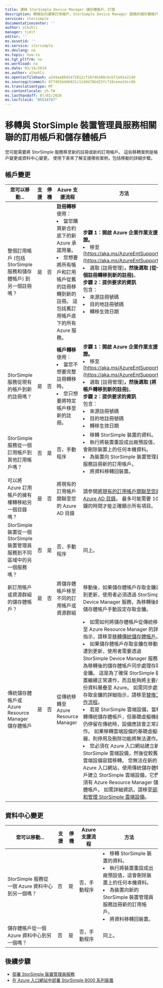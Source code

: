 ```yaml
---
title: 遷移 StorSimple Device Manager 儲存體帳戶、訂閱
description: 瞭解如何遷移訂用帳戶、StorSimple Device Manager 服務的儲存體帳戶。
services: storsimple
documentationcenter: ''
author: alkohli
manager: timlt
editor: ''
ms.assetid: ''
ms.service: storsimple
ms.devlang: na
ms.topic: how-to
ms.tgt_pltfrm: na
ms.workload: na
ms.date: 03/14/2019
ms.author: alkohli
ms.openlocfilehash: a2d4aa8845472812cf1874b380c6cbf1e91e2149
ms.sourcegitcommit: 877491bd46921c11dd478bd25fc718ceee2dcc08
ms.translationtype: MT
ms.contentlocale: zh-TW
ms.lasthandoff: 07/02/2020
ms.locfileid: "85514747"
---
```

# <a name="migrate-subscriptions-and-storage-accounts-associated-with-storsimple-device-manager-service"></a>移轉與 StorSimple 裝置管理員服務相關聯的訂用帳戶和儲存體帳戶

您可能需要將 StorSimple 服務移至新的註冊或新的訂用帳戶。 這些移轉案例是帳戶變更或資料中心變更。 使用下表來了解支援哪些案例，包括移動的詳細步驟。

## <a name="account-changes"></a>帳戶變更

| 您可以移動...| 支援| 停機| Azure 支援流程| 方法|
|-----|-----|-----|-----|-----|
| 整個訂用帳戶 (包括 StorSimple 服務和儲存體帳戶) 到另一個註冊嗎？ | 是       | 否       | **註冊轉移**<br>使用：<li>當您購買新合約底下的新 Azure 承諾用量。</li><li>您想要將所有帳戶和訂用帳戶從舊的註冊移轉到新的註冊。 這包括舊訂用帳戶底下的所有 Azure 服務。</li> | **步驟 1：開啟 Azure 企業作業支援票證。**<li>移至 [https://aka.ms/AzureEntSupport](https://aka.ms/AzureEntSupport)。</li><li> 選取 [註冊管理]****，然後選取 [從一個註冊轉移到新的註冊]****。<br>**步驟 2：提供要求的資訊**<br>包含：<li>來源註冊號碼</li><li> 目的地註冊號碼</li><li>轉移生效日期|
| StorSimple 服務從現有的帳戶到新的註冊嗎？    | 是       | 否       | **帳戶轉移**<br>使用︰<li>當您不想要完整註冊轉移時。</li><li>您只想要將特定帳戶移至新的註冊。</li>| **步驟 1：開啟 Azure 企業作業支援票證。**<li>移至 [https://aka.ms/AzureEntSupport](https://aka.ms/AzureEntSupport)。</li><li>選取 [註冊管理]****，然後選取 [將 EA 帳戶轉移到新的註冊]****。<br>**步驟 2：提供要求的資訊**<br>包含：<li>來源註冊號碼</li><li> 目的地註冊號碼</li><li>轉移生效日期|
| StorSimple 服務從一個訂用帳戶到其他訂用帳戶嗎？      | 否        |    是         | 否，手動程序|<li>移轉 StorSimple 裝置的資料。</li><li>執行將裝置重設成出廠預設值，這會刪除裝置上的任何本機資料。</li><li>為裝置向 StorSimple 裝置管理員服務註冊新的訂用帳戶。</li><li>將資料移轉回裝置。|
|可以將 Azure 訂用帳戶的擁有權轉移給另一個目錄嗎？ | 是       | 否       | 將現有的訂用帳戶關聯至您的 Azure AD 目錄 | 請參閱[將現有的訂用帳戶關聯至您的 Azure AD 目錄](../active-directory/fundamentals/active-directory-how-subscriptions-associated-directory.md)。 最多可能需要 10 分鐘的時間才能正確顯示所有項目。|
| StorSimple 裝置從一個 StorSimple 裝置管理員服務到不同區域中的另一個服務嗎？      | 否        | 是            | 否，手動程序 |同上。|
| 新訂用帳戶或資源群組的儲存體帳戶？     | 是        | 否             |將儲存體帳戶移至不同的訂用帳戶或資源群組 |移動後，如果儲存體帳戶存取金鑰遭到更新，使用者必須透過 StorSimple Device Manager 服務，為移轉後的儲存體帳戶手動設定存取金鑰。|
| 傳統儲存體帳戶或 Azure Resource Manager 儲存體帳戶      | 是        | 否             |從傳統移轉至 Azure Resource Manager |<li>如需如何將儲存體帳戶從傳統移轉至 Azure Resource Manager 的詳細指示，請移至[移轉傳統儲存體帳戶](../virtual-machines/windows/migration-classic-resource-manager-ps.md#step-52-migrate-a-storage-account)。</li><li> 如果儲存體帳戶存取金鑰在移動後遭到更新，使用者需要透過 StorSimple Device Manager 服務，為移轉後的儲存體帳戶同步處理存取金鑰。 這是為了確保 StorSimple 裝置繼續正常運作，而且能夠將主要/備份資料層疊至 Azure。 如需同步處理存取金鑰的詳細指示，請移至[替換工作流程](storsimple-8000-manage-storage-accounts.md#key-rotation-of-storage-accounts)。</li><li> 若是 StorSimple 雲端設備，當移轉傳統儲存體帳戶，但基礎虛擬機器仍停留在傳統時，設備應該會正常運作。 如果移轉雲端設備的基礎虛擬機器，則停用及刪除功能將無法運作。</li><li> 您必須在 Azure 入口網站建立新的 StorSimple 雲端設備，然後從較舊的雲端設備容錯移轉。 您無法在新的 Azure 入口網站，使用傳統儲存體帳戶建立 StorSimple 雲端設備，它們必須有 Azure Resource Manager 儲存體帳戶。 如需詳細資訊，請移至[部署和管理 StorSimple 雲端設備](storsimple-8000-cloud-appliance-u2.md)。</li>|

## <a name="datacenter-changes"></a>資料中心變更

| 您可以移動...| 支援|停機| Azure 支援流程| 方法|
|-----|-----|-----|-----|-----|
| StorSimple 服務從一個 Azure 資料中心到另一個嗎？ | 否 | 是 |否，手動程序  |<li>移轉 StorSimple 裝置的資料。</li><li>執行將裝置重設成出廠預設值，這會刪除裝置上的任何本機資料。</li><li>為裝置向新的 StorSimple 裝置管理員服務註冊新的訂用帳戶。</li><li>將資料移轉回裝置。|
| 儲存體帳戶從一個 Azure 資料中心到另一個嗎？ | 否 |是  |否，手動程序  | 同上。|

## <a name="next-steps"></a>後續步驟

* [部署 StorSimple 裝置管理員服務](storsimple-8000-manage-service.md)
* [在 Azure 入口網站中部署 StorSimple 8000 系列裝置](storsimple-8000-deployment-walkthrough-u2.md)
